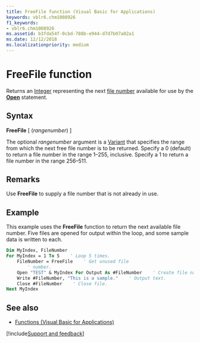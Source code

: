 ```yaml
---
title: FreeFile function (Visual Basic for Applications)
keywords: vblr6.chm1008926
f1_keywords:
- vblr6.chm1008926
ms.assetid: b3fda54f-0cbd-788b-e944-d7d7b07a02a1
ms.date: 12/12/2018
ms.localizationpriority: medium
---
```



# FreeFile function

Returns an [Integer](../../Glossary/vbe-glossary.md#integer-data-type) representing the next [file number](../../Glossary/vbe-glossary.md#file-number) available for use by the **[Open](open-statement.md)** statement.

## Syntax

**FreeFile** [ (_rangenumber_) ]

The optional _rangenumber_ argument is a [Variant](../../Glossary/vbe-glossary.md#variant-data-type) that specifies the range from which the next free file number is to be returned. Specify a 0 (default) to return a file number in the range 1&ndash;255, inclusive. Specify a 1 to return a file number in the range 256&ndash;511.

## Remarks

Use **FreeFile** to supply a file number that is not already in use.

## Example

This example uses the **FreeFile** function to return the next available file number. Five files are opened for output within the loop, and some sample data is written to each.


```vb
Dim MyIndex, FileNumber
For MyIndex = 1 To 5    ' Loop 5 times.
    FileNumber = FreeFile    ' Get unused file
        ' number.
    Open "TEST" & MyIndex For Output As #FileNumber    ' Create file name.
    Write #FileNumber, "This is a sample."    ' Output text.
    Close #FileNumber    ' Close file.
Next MyIndex


```

## See also

- [Functions (Visual Basic for Applications)](../functions-visual-basic-for-applications.md)

[!include[Support and feedback](~/includes/feedback-boilerplate.md)]
